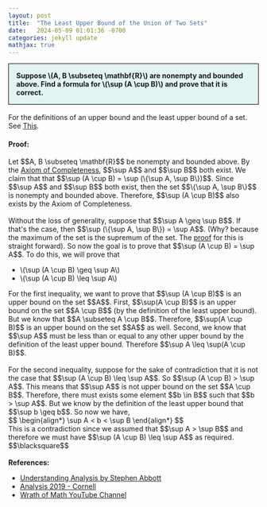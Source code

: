 ```yaml
---
layout: post
title:  "The Least Upper Bound of the Union of Two Sets"
date:   2024-05-09 01:01:36 -0700
categories: jekyll update
mathjax: true
---
```

<div style="background-color: #E3F4F4; padding: 15px 15px 15px 15px; border:1px solid black;">
  <b>Suppose \(A, B \subseteq \mathbf{R}\) are nonempty and bounded above. Find a formula for \(\sup (A \cup B)\) and prove that it is correct.</b>
</div>
<br>
For the definitions of an upper bound and the least upper bound of a set. See <a href="https://strncat.github.io/jekyll/update/2024/05/03/analysis-set-bounded.html">This</a>.
<br>
<h4><b>Proof:</b></h4>
Let $$A, B \subseteq \mathbf{R}$$ be nonempty and bounded above. By the <a href="https://strncat.github.io/jekyll/update/2024/05/03/analysis-set-bounded.html">Axiom of Completeness</a>, $$\sup A$$ and $$\sup B$$ both exist. We claim that that $$\sup (A \cup B) = \sup (\{\sup A, \sup B\})$$. Since $$\sup A$$ and $$\sup B$$ both exist, then the set $$\{\sup A, \sup B\}$$ is nonempty and bounded above. Therefore, $$\sup (A \cup B)$$ also exists by the Axiom of Completeness.
<br>
<br>
Without the loss of generality, suppose that $$\sup A \geq \sup B$$. If that's the case, then $$\sup (\{\sup A, \sup B\}) = \sup A$$. (Why? because the maximum of the set is the supremum of the set. The <a href="https://www.youtube.com/watch?v=5bLaGzeTMkY">proof</a> for this is straight forward). So now the goal is to prove that $$\sup (A \cup B) = \sup A$$. To do this, we will prove that
<ul>
	<li>\(\sup (A \cup B) \geq \sup A\)</li>
	<li>\(\sup (A \cup B) \leq \sup A\)</li>
</ul>
For the first inequality, we want to prove that $$\sup (A \cup B)$$ is an upper bound on the set $$A$$. First, $$\sup(A \cup B)$$ is an upper bound on the set $$A \cup B$$ (by the definition of the least upper bound). But we know that $$A \subseteq A \cup B$$. Therefore, $$\sup(A \cup B)$$ is an upper bound on the set $$A$$ as well. Second, we know that $$\sup A$$ must be less than or equal to any other upper bound by the definition of the least upper bound. Therefore $$\sup A \leq \sup(A \cup B)$$.
<br>
<br>
For the second inequality, suppose for the sake of contradiction that it is not the case that $$\sup (A \cup B) \leq \sup A$$. So $$\sup (A \cup B) > \sup A$$. This means that $$\sup A$$ is not upper bound on the set $$A \cup B$$. Therefore, there must exists some element $$b \in B$$ such that $$b > \sup A$$. But we know by the definition of the least upper bound that $$\sup b \geq b$$. So now we have,  
<div>
$$
\begin{align*}
\sup A < b < \sup B
\end{align*}
$$
</div>
This is a contradiction since we assumed that $$\sup A > \sup B$$ and therefore we must have $$\sup (A \cup B) \leq \sup A$$ as required. $$\blacksquare$$
<br>
<br>
<!------------------------------------------------------------------------------------>
<b>References:</b>
<ul>
<li><a href="https://www.amazon.com/Understanding-Analysis-Undergraduate-Texts-Mathematics/dp/1493927116">Understanding Analysis by Stephen Abbott</a></li>
<li><a href="https://pi.math.cornell.edu/~zbnorwood/3110-s19/">Analysis 2019 - Cornell</a></li>
<li><a href="https://www.youtube.com/watch?v=acr0drXuNVE">Wrath of Math YouTube Channel</a></li>
</ul>














